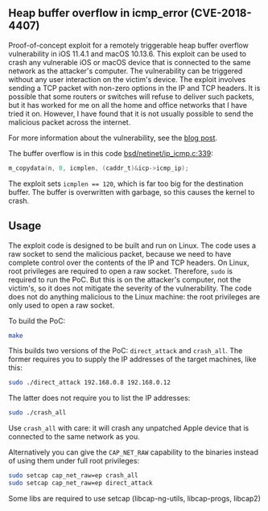 ## Heap buffer overflow in icmp_error (CVE-2018-4407)

Proof-of-concept exploit for a remotely triggerable heap buffer overflow vulnerability in iOS 11.4.1 and macOS 10.13.6. This exploit can be used to crash any vulnerable iOS or macOS device that is connected to the same network as the attacker's computer. The vulnerability can be triggered without any user interaction on the victim's device. The exploit involves sending a TCP packet with non-zero options in the IP and TCP headers. It is possible that some routers or switches will refuse to deliver such packets, but it has worked for me on all the home and office networks that I have tried it on. However, I have found that it is not usually possible to send the malicious packet across the internet. 

For more information about the vulnerability, see the [blog post](https://github.blog/category/security/apple-xnu-icmp-error-CVE-2018-4407/).

The buffer overflow is in this code [bsd/netinet/ip_icmp.c:339](https://github.com/apple/darwin-xnu/blob/0a798f6738bc1db01281fc08ae024145e84df927/bsd/netinet/ip_icmp.c#L339):

```c
m_copydata(n, 0, icmplen, (caddr_t)&icp->icmp_ip);
```

The exploit sets `icmplen == 120`, which is far too big for the destination buffer. The buffer is overwritten with garbage, so this causes the kernel to crash.

## Usage

The exploit code is designed to be built and run on Linux. The code uses a raw socket to send the malicious packet, because we need to have complete control over the contents of the IP and TCP headers. On Linux, root privileges are required to open a raw socket. Therefore, `sudo` is required to run the PoC. But this is on the attacker's computer, not the victim's, so it does not mitigate the severity of the vulnerability. The code does not do anything malicious to the Linux machine: the root privileges are only used to open a raw socket.

To build the PoC:

```bash
make
```

This builds two versions of the PoC: `direct_attack` and `crash_all`. The former requires you to supply the IP addresses of the target machines, like this:

```bash
sudo ./direct_attack 192.168.0.8 192.168.0.12
```

The latter does not require you to list the IP addresses:

```bash
sudo ./crash_all
```

Use `crash_all` with care: it will crash any unpatched Apple device that is connected to the same network as you.

Alternatively you can give the `CAP_NET_RAW` capability to the binaries instead of using them under full root privileges:

```bash
sudo setcap cap_net_raw=ep crash_all
sudo setcap cap_net_raw=ep direct_attack
```

Some libs are required to use setcap (libcap-ng-utils, libcap-progs, libcap2)
